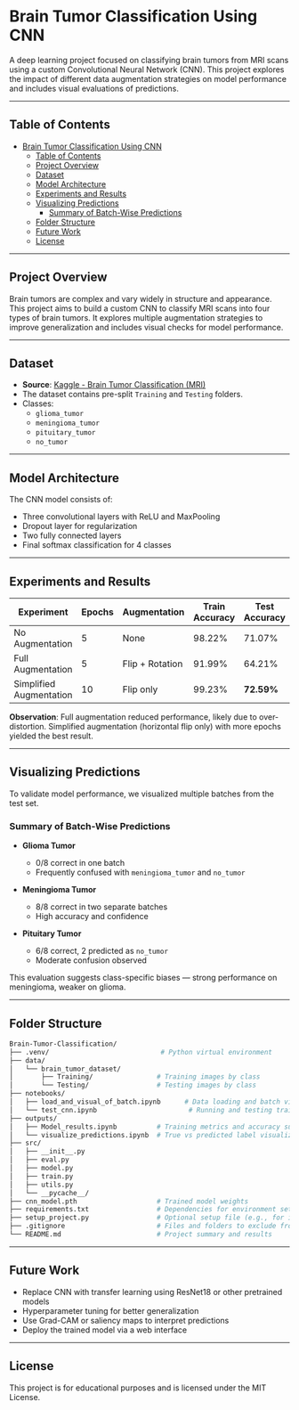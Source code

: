 # Brain Tumor Classification Using CNN

A deep learning project focused on classifying brain tumors from MRI scans using a custom Convolutional Neural Network (CNN). This project explores the impact of different data augmentation strategies on model performance and includes visual evaluations of predictions.

---

## Table of Contents

- [Brain Tumor Classification Using CNN](#brain-tumor-classification-using-cnn)
  - [Table of Contents](#table-of-contents)
  - [Project Overview](#project-overview)
  - [Dataset](#dataset)
  - [Model Architecture](#model-architecture)
  - [Experiments and Results](#experiments-and-results)
  - [Visualizing Predictions](#visualizing-predictions)
    - [Summary of Batch-Wise Predictions](#summary-of-batch-wise-predictions)
  - [Folder Structure](#folder-structure)
  - [Future Work](#future-work)
  - [License](#license)

---

## Project Overview

Brain tumors are complex and vary widely in structure and appearance. This project aims to build a custom CNN to classify MRI scans into four types of brain tumors. It explores multiple augmentation strategies to improve generalization and includes visual checks for model performance.

---

## Dataset

- **Source**: [Kaggle - Brain Tumor Classification (MRI)](https://www.kaggle.com/datasets/sartajbhuvaji/brain-tumor-classification-mri)
- The dataset contains pre-split `Training` and `Testing` folders.
- Classes:
  - `glioma_tumor`
  - `meningioma_tumor`
  - `pituitary_tumor`
  - `no_tumor`

---

## Model Architecture

The CNN model consists of:
- Three convolutional layers with ReLU and MaxPooling
- Dropout layer for regularization
- Two fully connected layers
- Final softmax classification for 4 classes

---

## Experiments and Results

| Experiment               | Epochs | Augmentation       | Train Accuracy | Test Accuracy |
|--------------------------|--------|--------------------|----------------|---------------|
| No Augmentation          | 5      | None               | 98.22%         | 71.07%        |
| Full Augmentation        | 5      | Flip + Rotation    | 91.99%         | 64.21%        |
| Simplified Augmentation  | 10     | Flip only          | 99.23%         | **72.59%**    |

**Observation**: Full augmentation reduced performance, likely due to over-distortion. Simplified augmentation (horizontal flip only) with more epochs yielded the best result.

---

## Visualizing Predictions

To validate model performance, we visualized multiple batches from the test set.

### Summary of Batch-Wise Predictions

- **Glioma Tumor**
  - 0/8 correct in one batch  
  - Frequently confused with `meningioma_tumor` and `no_tumor`

- **Meningioma Tumor**
  - 8/8 correct in two separate batches  
  - High accuracy and confidence

- **Pituitary Tumor**
  - 6/8 correct, 2 predicted as `no_tumor`  
  - Moderate confusion observed

This evaluation suggests class-specific biases — strong performance on meningioma, weaker on glioma.

---

## Folder Structure

```bash
Brain-Tumor-Classification/
├── .venv/                            # Python virtual environment
├── data/
│   └── brain_tumor_dataset/
│       ├── Training/                # Training images by class
│       └── Testing/                 # Testing images by class
├── notebooks/
│   ├── load_and_visual_of_batch.ipynb      # Data loading and batch visualization
│   └── test_cnn.ipynb                       # Running and testing trained CNN
├── outputs/
│   ├── Model_results.ipynb          # Training metrics and accuracy summary
│   └── visualize_predictions.ipynb  # True vs predicted label visualization
├── src/
│   ├── __init__.py
│   ├── eval.py
│   ├── model.py
│   ├── train.py
│   ├── utils.py
│   └── __pycache__/
├── cnn_model.pth                    # Trained model weights
├── requirements.txt                 # Dependencies for environment setup
├── setup_project.py                 # Optional setup file (e.g., for initializing folders)
├── .gitignore                       # Files and folders to exclude from GitHub
└── README.md                        # Project summary and results
```


---

## Future Work

- Replace CNN with transfer learning using ResNet18 or other pretrained models
- Hyperparameter tuning for better generalization
- Use Grad-CAM or saliency maps to interpret predictions
- Deploy the trained model via a web interface

---

## License

This project is for educational purposes and is licensed under the MIT License.
